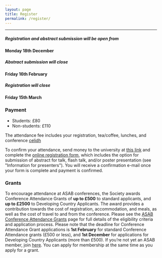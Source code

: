 ```yaml
---
layout: page
title: Register
permalink: /register/
---
```

***

<h5>Registration and abstract submission will be open from</h5><h4> Monday 18th December</h4>
<h5>Abstract submission will close</h5><h4> Friday 16th February </h4>
<h5>Registration will close</h5><h4> Friday 15th March</h4>

<h3>Payment</h3>
<ul>
  <li>Students: £80</li>
  <li>Non-students: £110</li>
</ul>
<p>The attendance fee includes your registration, tea/coffee, lunches, and conference <a href="https://www.devon-ceilidhs.com/">celidh</a></p>

<p>To confirm your attendance, send money to the university at  <a href="https://store.exeter.ac.uk/conferences-and-events/psychology/clinical-psychology-cedar/events/asab-spring-2024">this link</a> and complete the <a href="https://forms.office.com/Pages/ResponsePage.aspx?id=d10qkZj77k6vMhM02PBKUyiMpD7dskVGi0MsnxOKsmRUMUU4QVdTRkNHWDIzR1g3SU9QVkswOFU5MC4u">online registration form</a>, which includes the option for submission of abstract for talk, flash talk, and/or poster presentation (see "Information for presenters"). You will receive a confirmation e-mail once your form is complete and payment is confirmed. </p>

<h3>Grants</h3>
<p>To encourage attendance at ASAB conferences, the Society awards Conference Attendance Grants of <b>up to £500</b> to standard applicants, and  <b>up to £2500</b> to Developing Country Applicants. The award provides a contribution towards the cost of registration, accommodation, and meals, as well as the cost of travel to and from the conference. Please see the <a href="https://www.asab.org/conference-grants"> ASAB Conference Attendance Grants</a> page for full details of the eligibility criteria and application process. Please note that the deadline for Conference Attendance Grant applications is <b> 1st February</b>  for standard Conference Attendance grants (£500 or less), and <b> 1st December</b>  for applications for Developing Country Applicants (more than £500). If you’re not yet an ASAB member, join <a href="https://asab.wildapricot.org/">here</a>. You can apply for membership at the same time as you apply for a grant. 



